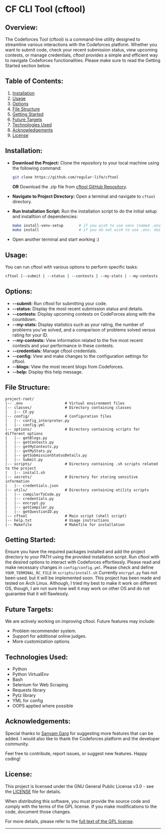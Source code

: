 # CF CLI Tool (cftool)

## Overview:

The Codeforces Tool (cftool) is a command-line utility designed to streamline various interactions with the Codeforces platform. Whether you want to submit code, check your recent submission status, view upcoming contests, or manage credentials, cftool provides a simple and efficient way to navigate Codeforces functionalities.
Please make sure to read the Getting Started section below.

## Table of Contents:

1. [Installation](#installation)
2. [Usage](#usage)
3. [Options](#options)
4. [File Structure](#file-structure)
5. [Getting Started](#getting-started)
6. [Future Targets](#future-targets)
7. [Technologies Used](#technologies-used)
8. [Acknowledgements](#acknowledgements)
9. [License](#license)

## Installation:

  - **Download the Project:**
    Clone the repository to your local machine using the following command:
    ```bash
    git clone https://github.com/regular-life/cftool
    ```
    **OR**
    Download the .zip file from [cftool GitHub Repository](https://github.com/regular-life/cftool).

  - **Navigate to Project Directory:**
    Open a terminal and navigate to `cftool` directory.

  - **Run Installation Script:**
    Run the installation script to do the initial setup and installtion of dependencies:
    ```bash
    make install-venv-setup       # if you wish to use venv (named .env) setup
    make install                  # if you do not wish to use .env. doing this will delete .env folder (~450 MB)
    ```
  - Open another terminal and start working :) 

## Usage:

You can run cftool with various options to perform specific tasks:

```bash
cftool [--submit | --status | --contests | --my-stats | --my-contests | --credentials | --config | --blogs | --help]
```

## Options:

- **--submit:** Run cftool for submitting your code.
- **--status:** Display the most recent submission status and details.
- **--contests:** Display upcoming contests on CodeForces along with the countdown.
- **--my-stats:** Display statistics such as your rating, the number of problems you've solved, and a comparison of problems solved versus rating for your ID.
- **--my-contests:** View information related to the five most recent contests and your performance in these contests.
- **--credentials:** Manage cftool credentials.
- **--config:** View and make changes to the configuration settings for cftool.
- **--blogs:** View the most recent blogs from Codeforces.
- **--help:** Display this help message.

## File Structure:
```
project-root/
|-- .env                   # Virtual environment files
|-- classes/               # Directory containing classes
|   |-- CF.py
|-- config/                # Configuration files
|   |-- config_interpreter.py
|   |-- config.yml
|-- options/               # Directory containing scripts for different options
|   |-- getBlogs.py
|   |-- getContests.py
|   |-- getMyContests.py
|   |-- getMyStats.py
|   |-- getSubmissionStatusDetails.py
|   |-- Submit.py
|-- scripts/               # Directory containing .sh scripts related to the project
|   |-- install.sh
|-- secrets/               # Directory for storing sensitive information
|   |-- credentials.json
|-- utils/                 # Directory containing utility scripts
|   |-- compilerToCode.py
|   |-- credentials.py
|   |-- encrypt.py
|   |-- getCompiler.py
|   |-- getQuestionID.py
|-- cftool                 # Main script (shell script)
|-- help.txt               # Usage instructions
|-- Makefile               # Makefile for installation
```

## Getting Started:

Ensure you have the required packages installed and add the project directory to your PATH using the provided installation script. Run cftool with the desired options to interact with Codeforces effortlessly.
Please read and make necessary changes in `config/config.yml`.
Please check and define `YOUR_TERMINAL_RC_FILE` in `scripts/install.sh`
Currently `encrypt.py` has not been used. but it will be implemented soon.
This project has been made and tested on Arch Linux. Although, I tried my best to make it work on different OS, though, I am not sure how well it may work on other OS and do not guarantee that it will flawlessly.

## Future Targets:

We are actively working on improving cftool. Future features may include:

- Problem recommender system.
- Support for additional online judges.
- More customization options.

## Technologies Used:

- Python
- Python VirtualEnv
- Bash
- Selenium for Web Scraping
- Requests library
- Pytz library
- YML for config
- OOPS applied where possible

## Acknowledgements:

Special thanks to [Sanyam Garg](https://github.com/SanyamGarg12) for suggesting more features that can be added.
I would also like to thank the Codeforces platform and the developer community.

Feel free to contribute, report issues, or suggest new features. Happy coding!

## License:
This project is licensed under the GNU General Public License v3.0 - see the [LICENSE](LICENSE) file for details.

When distributing this software, you must provide the source code and comply with the terms of the GPL license. If you make modifications to the code, document those changes.

For more details, please refer to the [full text of the GPL license](https://www.gnu.org/licenses/gpl-3.0.html).

---
